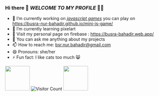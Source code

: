 ### Hi there 👋  <i>WELCOME TO MY PROFILE</i> 🧙‍♀️

- 🔭 I’m currently working on *[ javascript games]( https://github.com/bsrnrbhdr/mini-js-game)* you can play on https://busra-nur-bahadir.github.io/mini-js-game/
- 🌱 I’m currently learning pixelart
- 👻 Visit my personal page on firebase : https://busra-bahadir.web.app/
- 💬 You can ask me anything about my projects
- 📫 How to reach me: bsr.nur.bahadir@gmail.com
- 😄 Pronouns: she/her
- ⚡ Fun fact: I like cats too much 😸

<img src="https://user-images.githubusercontent.com/48088166/148548568-1ddecae2-2379-40f6-aa6b-5b64d63494ec.gif" width="80" height="80"> ![Visitor Count](https://profile-counter.glitch.me/bsrnrbhdr/count.svg) <img src="https://user-images.githubusercontent.com/48088166/148548568-1ddecae2-2379-40f6-aa6b-5b64d63494ec.gif" width="80" height="80">
<!--
**bsrnrbhdr/bsrnrbhdr** is a ✨ _special_ ✨ repository because its `README.md` (this file) appears on your GitHub profile.

Here are some ideas to get you started:

- 🔭 I’m currently working on ..
- 🌱 I’m currently learning ...
- 👯 I’m looking to collaborate on ...
- 🤔 I’m looking for help with ...
- 💬 Ask me about ...
- 📫 How to reach me: ...
- 😄 Pronouns: ...
- ⚡ Fun fact: ...
-->
